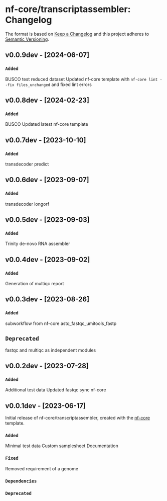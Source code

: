 # nf-core/transcriptassembler: Changelog

The format is based on [Keep a Changelog](https://keepachangelog.com/en/1.0.0/)
and this project adheres to [Semantic Versioning](https://semver.org/spec/v2.0.0.html).

## v0.0.9dev - [2024-06-07]
### `Added`
BUSCO test reduced dataset
Updated nf-core template with `nf-core lint --fix files_unchanged` and fixed lint errors

## v0.0.8dev - [2024-02-23]

### `Added`

BUSCO
Updated latest nf-core template

## v0.0.7dev - [2023-10-10]

### `Added`

transdecoder predict

## v0.0.6dev - [2023-09-07]

### `Added`

transdecoder longorf

## v0.0.5dev - [2023-09-03]

### `Added`

Trinity de-novo RNA assembler

## v0.0.4dev - [2023-09-02]

### `Added`

Generation of multiqc report

## v0.0.3dev - [2023-08-26]

### `Added`

subworkflow from nf-core astq_fastqc_umitools_fastp

## `Deprecated`

fastqc and multiqc as independent modules

## v0.0.2dev - [2023-07-28]

### `Added`

Additional test data
Updated fastqc
sync nf-core

## v0.0.1dev - [2023-06-17]

Initial release of nf-core/transcriptassembler, created with the [nf-core](https://nf-co.re/) template.

### `Added`

Minimal test data
Custom samplesheet
Documentation

### `Fixed`

Removed requirement of a genome

### `Dependencies`

### `Deprecated`
